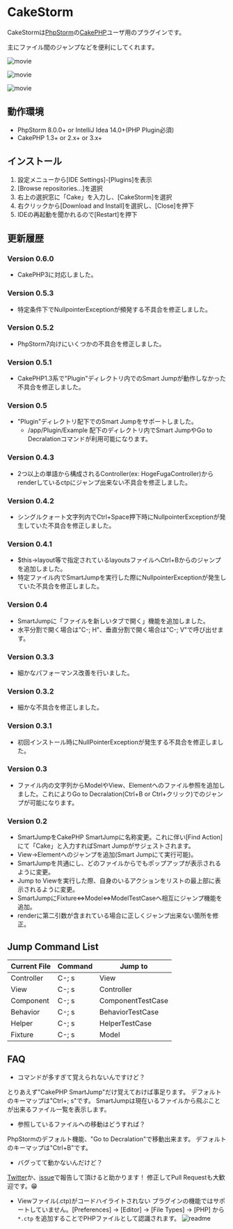 # CakeStorm
CakeStormは[PhpStorm](http://www.jetbrains.com/phpstorm/)の[CakePHP](http://wwww.cakephp.org)ユーザ用のプラグインです。

主にファイル間のジャンプなどを便利にしてくれます。

![movie](https://github.com/vexus2/cake-storm/raw/master/images/presentation1.gif)

![movie](https://github.com/vexus2/cake-storm/raw/master/images/presentation2.gif)

![movie](https://github.com/vexus2/cake-storm/raw/master/images/presentation3.gif)

## 動作環境
- PhpStorm 8.0.0+ or IntelliJ Idea 14.0+(PHP Plugin必須)
- CakePHP 1.3+ or 2.x+ or 3.x+

## インストール
1. 設定メニューから[IDE Settings]-[Plugins]を表示
2. [Browse repositories...]を選択
3. 右上の選択窓に「Cake」を入力し、[CakeStorm]を選択
4. 右クリックから[Download and Install]を選択し、[Close]を押下
5. IDEの再起動を聞かれるので[Restart]を押下

## 更新履歴
### Version 0.6.0
- CakePHP3に対応しました。

### Version 0.5.3
 - 特定条件下でNullpointerExceptionが頻発する不具合を修正しました。

### Version 0.5.2
 - PhpStorm7向けにいくつかの不具合を修正しました。

### Version 0.5.1
- CakePHP1.3系で"Plugin"ディレクトリ内でのSmart Jumpが動作しなかった不具合を修正しました。

### Version 0.5
- "Plugin"ディレクトリ配下でのSmart Jumpをサポートしました。
    - /app/Plugin/Example 配下のディレクトリ内でSmart JumpやGo to Decralationコマンドが利用可能になります。

### Version 0.4.3
- 2つ以上の単語から構成されるController(ex: HogeFugaController)からrenderしているctpにジャンプ出来ない不具合を修正しました。

### Version 0.4.2
- シングルクォート文字列内でCtrl+Space押下時にNullpointerExceptionが発生していた不具合を修正しました。

### Version 0.4.1
- $this->layout等で指定されているlayoutsファイルへCtrl+Bからのジャンプを追加しました。
- 特定ファイル内でSmartJumpを実行した際にNullpointerExceptionが発生していた不具合を修正しました。

### Version 0.4
- SmartJumpに「ファイルを新しいタブで開く」機能を追加しました。
- 水平分割で開く場合は"C-; H"、垂直分割で開く場合は"C-; V"で呼び出せます。

### Version 0.3.3
- 細かなパフォーマンス改善を行いました。

### Version 0.3.2
- 細かな不具合を修正しました。

### Version 0.3.1
- 初回インストール時にNullPointerExceptionが発生する不具合を修正しました。

### Version 0.3
- ファイル内の文字列からModelやView、Elementへのファイル参照を追加しました。これによりGo to Decralation(Ctrl+B or Ctrl+クリック)でのジャンプが可能になります。

### Version 0.2
- SmartJumpをCakePHP SmartJumpに名称変更。これに伴い[Find Action]にて「Cake」と入力すればSmart Jumpがサジェストされます。
- View→Elementへのジャンプを追加(Smart Jumpにて実行可能)。
- SmartJumpを共通にし、どのファイルからでもポップアップが表示されるように変更。
- Jump to Viewを実行した際、自身のいるアクションをリストの最上部に表示されるように変更。
- SmartJumpにFixture⇔Model⇔ModelTestCaseへ相互にジャンプ機能を追加。
- renderに第二引数が含まれている場合に正しくジャンプ出来ない箇所を修正。

## Jump Command List
| Current File | Command | Jump to |
| --- | --- | --- |
| Controller|C-; s| View |
| View |C-; s| Controller |
| Component |C-; s| ComponentTestCase |
| Behavior |C-; s| BehaviorTestCase |
| Helper |C-; s| HelperTestCase |
| Fixture |C-; s | Model |

## FAQ
- コマンドが多すぎて覚えられないんですけど？

とりあえず"CakePHP SmartJump"だけ覚えておけば事足ります。
デフォルトのキーマップは"Ctrl+; s"です。
SmartJumpは現在いるファイルから飛ぶことが出来るファイル一覧を表示します。

- 参照しているファイルへの移動はどうすれば？

PhpStormのデフォルト機能、"Go to Decralation"で移動出来ます。
デフォルトのキーマップは"Ctrl+B"です。

- バグってて動かないんだけど？

[Twitter](https://twitter.com/vexus2)か、[issue](https://github.com/vexus2/cake-storm/issues)で報告して頂けると助かります！
修正してPull Requestも大歓迎です。:grin:

- Viewファイル(.ctp)がコードハイライトされない
プラグインの機能ではサポートしていません。[Preferences] -> [Editor] -> [File Types] -> [PHP] から `*.ctp` を追加することでPHPファイルとして認識されます。
![readme](https://raw.githubusercontent.com/vexus2/CakeStorm/master/images/readme1.png)
